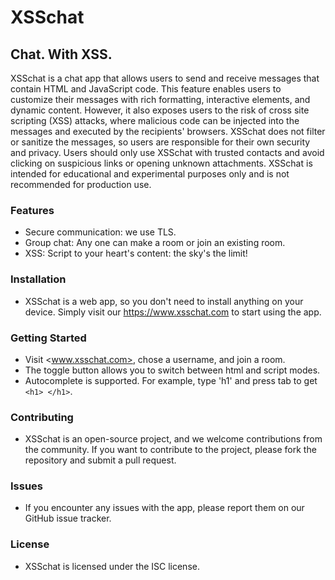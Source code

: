 # XSSchat

## Chat. With XSS.

XSSchat is a chat app that allows users to send and receive messages that contain HTML and JavaScript code. This feature enables users to customize their messages with rich formatting, interactive elements, and dynamic content. However, it also exposes users to the risk of cross site scripting (XSS) attacks, where malicious code can be injected into the messages and executed by the recipients' browsers. XSSchat does not filter or sanitize the messages, so users are responsible for their own security and privacy. Users should only use XSSchat with trusted contacts and avoid clicking on suspicious links or opening unknown attachments. XSSchat is intended for educational and experimental purposes only and is not recommended for production use.

### Features

-   Secure communication: we use TLS.
-   Group chat: Any one can make a room or join an existing room.
-   XSS: Script to your heart's content: the sky's the limit!

### Installation

-   XSSchat is a web app, so you don't need to install anything on your device. Simply visit our <https://www.xsschat.com> to start using the app.

### Getting Started

-   Visit <www.xsschat.com>, chose a username, and join a room.
-   The toggle button allows you to switch between html and script modes.
-   Autocomplete is supported. For example, type 'h1' and press tab to get `<h1> </h1>`.

### Contributing

-   XSSchat is an open-source project, and we welcome contributions from the community. If you want to contribute to the project, please fork the repository and submit a pull request.

### Issues

-   If you encounter any issues with the app, please report them on our GitHub issue tracker.

### License

-   XSSchat is licensed under the ISC license.
